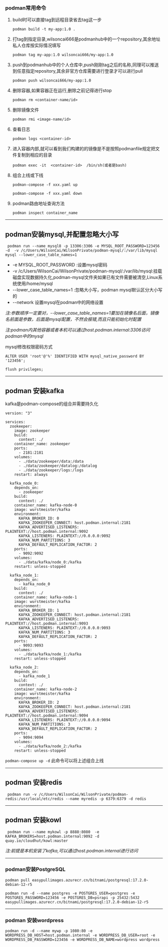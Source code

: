 ### podman常用命令

1. build时可以直接tag到远程目录省去tag这一步

   `podman build -t my-app:1.0 .`

2. 打tag到指定目录,wilsoncai666是podmanhub中的一个repository,其余地址私人仓库按实际情况填写

   `podman tag my-app:1.0 wilsoncai666/my-app:1.0`

3. push到podmanhub中的个人仓库中,push刚刚tag之后的名称,同理可以推送到任意指定repository,其余非官方仓库需要进行登录才可以进行pull

   `podman push wilsoncai666/my-app:1.0`

4. 删除容器,如果容器正在运行,删除之前记得进行stop

   `podman rm <container-name/id>`

5. 删除镜像文件

   `podman rmi <image-name/id>`

6. 查看日志

   `podman logs <container-id>`

7. 进入容器内部,就可以看到我们构建的的镜像是不是按照podmanfile规定把文件复制到相应的目录

   `podman exec -it  <container-id>  /bin/sh(或者是bash)`

8. 组合上线或下线

   `podman-compose -f xxx.yaml up`

   `podman-compose -f xxx.yaml down`
 9. podman路由地址查询方法

    `podman inspect container_name`

---

## podman安装mysql,并配置忽略大小写

` podman run --name mysql8 -p 13306:3306 -e MYSQL_ROOT_PASSWORD=123456 -d  -v /c/Users/WilsonCai/WilsonPrivate/podman-mysql/:/var/lib/mysql mysql --lower_case_table_names=1`

* -e MYSQL_ROOT_PASSWORD        :设置mysql密码
* -v /c/Users/WilsonCai/WilsonPrivate/podman-mysql/:/var/lib/mysql:挂载磁盘实现数据持久化,podman-mysql文件夹如果已有文件需要被清空,Linux系统使用/home/mysql
* --lower_case_table_names=1    :忽略大小写，podman mysql默认区分大小写的
* --network 设置mysql在podman中的网络设置

*注:参数顺序一定要对，--lower_case_table_names=1要加在镜像名后面，镜像名前面是参数，后面是mysql配置，不然会报错,而且只能初始化时配置*

*注:podman内其他容器或者本机可以通过host.podman.internal:3306访问podman中的mysql*

mysql修改权限密码方式

`ALTER USER 'root'@'%' IDENTIFIED WITH mysql_native_password BY '123456';`

`flush privileges;`

---

## podman 安装kafka
kafka是podman-compose的组合并需要持久化
```
version: "3"

services:
  zookeeper:
    image: zookeeper
    build:
      context: ./
    container_name: zookeeper
    ports:
      - 2181:2181
    volumes:
      - ./data/zookeeper/data:/data
      - ./data/zookeeper/datalog:/datalog
      - ./data/zookeeper/logs:/logs
    restart: always

  kafka_node_0:
    depends_on:
      - zookeeper
    build:
      context: ./
    container_name: kafka-node-0
    image: wurstmeister/kafka
    environment:
      KAFKA_BROKER_ID: 0
      KAFKA_ZOOKEEPER_CONNECT: host.podman.internal:2181
      KAFKA_ADVERTISED_LISTENERS: PLAINTEXT://host.podman.internal:9092
      KAFKA_LISTENERS: PLAINTEXT://0.0.0.0:9092
      KAFKA_NUM_PARTITIONS: 3
      KAFKA_DEFAULT_REPLICATION_FACTOR: 2
    ports:
      - 9092:9092
    volumes:
      - ./data/kafka/node_0:/kafka
    restart: unless-stopped

  kafka_node_1:
    depends_on:
      - kafka_node_0
    build:
      context: ./
    container_name: kafka-node-1
    image: wurstmeister/kafka
    environment:
      KAFKA_BROKER_ID: 1
      KAFKA_ZOOKEEPER_CONNECT: host.podman.internal:2181
      KAFKA_ADVERTISED_LISTENERS: PLAINTEXT://host.podman.internal:9093
      KAFKA_LISTENERS: PLAINTEXT://0.0.0.0:9093
      KAFKA_NUM_PARTITIONS: 3
      KAFKA_DEFAULT_REPLICATION_FACTOR: 2
    ports:
      - 9093:9093
    volumes:
      - ./data/kafka/node_1:/kafka
    restart: unless-stopped

  kafka_node_2:
    depends_on:
      - kafka_node_1
    build:
      context: ./
    container_name: kafka-node-2
    image: wurstmeister/kafka
    environment:
      KAFKA_BROKER_ID: 2
      KAFKA_ZOOKEEPER_CONNECT: host.podman.internal:2181
      KAFKA_ADVERTISED_LISTENERS: PLAINTEXT://host.podman.internal:9094
      KAFKA_LISTENERS: PLAINTEXT://0.0.0.0:9094
      KAFKA_NUM_PARTITIONS: 3
      KAFKA_DEFAULT_REPLICATION_FACTOR: 2
    ports:
      - 9094:9094
    volumes:
      - ./data/kafka/node_2:/kafka
    restart: unless-stopped
```

`podman-compose up -d` 此命令可以将上述组合上线

---

## podman 安装redis
` podman run -v /c/Users/WilsonCai/WilsonPrivate/podman-redis:/usr/local/etc/redis --name myredis -p 6379:6379 -d redis`

---

## podman 安装kowl
` podman run --name mykowl -p 8888:8080  -e KAFKA_BROKERS=host.podman.internal:9092 -d quay.io/cloudhut/kowl:master`

*注:前提是本机安装了kafka,可以通过host.podman.internal进行访问*

----

### podman安装PostgreSQL
`podman pull easypullimages.azurecr.cn/bitnami/postgresql:17.2.0-debian-12-r5`

`podman run -d --name postgres -e POSTGRES_USER=postgres -e POSTGRES_PASSWORD=123456 -e POSTGRES_DB=psrapi -p 25432:5432 easypullimages.azurecr.cn/bitnami/postgresql:17.2.0-debian-12-r5`

---

### podman 安装wordpress

`podman run -d --name mywp -p 1080:80 -e WORDPRESS_DB_HOST=host.podman.internal -e WORDPRESS_DB_USER=root -e WORDPRESS_DB_PASSWORD=123456 -e WORDPRESS_DB_NAME=wordpress wordpress`